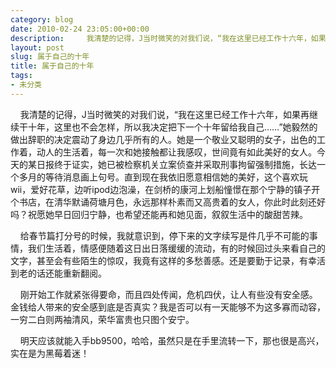 ```yaml
---
category: blog
date: 2010-02-24 23:05:00+00:00
description:     我清楚的记得，J当时微笑的对我们说，“我在这里已经工作十六年，如果再继续
layout: post
slug: 属于自己的十年
title: 属于自己的十年
tags:
- 未分类
---
```


    我清楚的记得，J当时微笑的对我们说，“我在这里已经工作十六年，如果再继续干十年，这里也不会怎样，所以我决定把下一个十年留给我自己……”她毅然的做出辞职的决定震动了身边几乎所有的人。她是一个敬业又聪明的女子，出色的工作着，动人的生活着，每一次和她接触都让我感叹，世间竟有如此美好的女人。今天的某日报终于证实，她已被检察机关立案侦查并采取刑事拘留强制措施，长达一个多月的等待消息画上句号。直到现在我依旧愿意相信她的美好，这个喜欢玩wii，爱好花草，边听ipod边泡澡，在剑桥的康河上划船憧憬在那个宁静的镇子开个书店，在清华默诵荷塘月色，永远那样朴素而又高贵着的女人，你此时此刻还好吗？祝愿她早日回归宁静，也希望还能再和她见面，叙叙生活中的酸甜苦辣。

    给春节篇打分号的时候，我就意识到，停下来的文字续写是件几乎不可能的事情，我们生活着，情感便随着这日出日落缓缓的流动，有的时候回过头来看自己的文字，甚至会有些陌生的惊叹，我竟有这样的多愁善感。还是要勤于记录，有幸活到老的话还能重新翻阅。

    刚开始工作就紧张得要命，而且四处传闻，危机四伏，让人有些没有安全感。金钱给人带来的安全感到底是否真实？我是否可以有一天能够不为这多寡而动容，一穷二白则两袖清风，荣华富贵也只图个安宁。

    明天应该就能入手bb9500，哈哈，虽然只是在手里流转一下，那也很是高兴，实在是为黑莓着迷！
